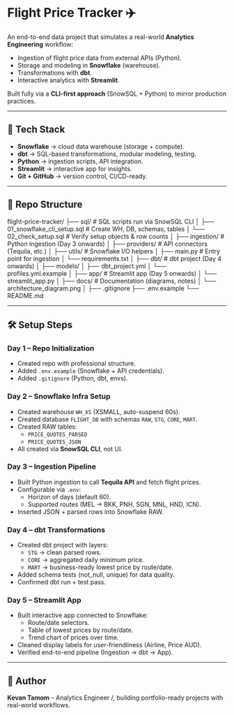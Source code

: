 # Flight Price Tracker ✈️

An end-to-end data project that simulates a real-world **Analytics Engineering** workflow:
- Ingestion of flight price data from external APIs (Python).
- Storage and modeling in **Snowflake** (warehouse).
- Transformations with **dbt**.
- Interactive analytics with **Streamlit**.

Built fully via a **CLI-first approach** (SnowSQL + Python) to mirror production practices.

---

## 🚀 Tech Stack
- **Snowflake** → cloud data warehouse (storage + compute).
- **dbt** → SQL-based transformations, modular modeling, testing.
- **Python** → ingestion scripts, API integration.
- **Streamlit** → interactive app for insights.
- **Git + GitHub** → version control, CI/CD-ready.

---

## 📂 Repo Structure

flight-price-tracker/
├── sql/                          # SQL scripts run via SnowSQL CLI
│   ├── 01_snowflake_cli_setup.sql   # Create WH, DB, schemas, tables
│   └── 02_check_setup.sql           # Verify setup objects & row counts
│
├── ingestion/                    # Python ingestion (Day 3 onwards)
│   ├── providers/                 # API connectors (Tequila, etc.)
│   ├── utils/                     # Snowflake I/O helpers
│   ├── main.py                    # Entry point for ingestion
│   └── requirements.txt
│
├── dbt/                          # dbt project (Day 4 onwards)
│   ├── models/
│   ├── dbt_project.yml
│   └── profiles.yml.example
│
├── app/                          # Streamlit app (Day 5 onwards)
│   └── streamlit_app.py
│
├── docs/                         # Documentation (diagrams, notes)
│   └── architecture_diagram.png
│
├── .gitignore
├── .env.example
└── README.md

---

## 🛠️ Setup Steps

### Day 1 – Repo Initialization
- Created repo with professional structure.
- Added `.env.example` (Snowflake + API credentials).
- Added `.gitignore` (Python, dbt, envs).

### Day 2 – Snowflake Infra Setup
- Created warehouse `WH_XS` (XSMALL, auto-suspend 60s).
- Created database `FLIGHT_DB` with schemas `RAW`, `STG`, `CORE`, `MART`.
- Created RAW tables:
  - `PRICE_QUOTES_PARSED`
  - `PRICE_QUOTES_JSON`
- All created via **SnowSQL CLI**, not UI.

### Day 3 – Ingestion Pipeline
- Built Python ingestion to call **Tequila API** and fetch flight prices.
- Configurable via `.env`:
  - Horizon of days (default 60).
  - Supported routes (MEL → BKK, PNH, SGN, MNL, HND, ICN).
- Inserted JSON + parsed rows into Snowflake RAW.

### Day 4 – dbt Transformations
- Created dbt project with layers:
  - `STG` → clean parsed rows.
  - `CORE` → aggregated daily minimum price.
  - `MART` → business-ready lowest price by route/date.
- Added schema tests (not_null, unique) for data quality.
- Confirmed dbt run + test pass.

### Day 5 – Streamlit App
- Built interactive app connected to Snowflake:
  - Route/date selectors.
  - Table of lowest prices by route/date.
  - Trend chart of prices over time.
- Cleaned display labels for user-friendliness (Airline, Price AUD).
- Verified end-to-end pipeline (Ingestion → dbt → App).

---

## 👤 Author

**Kevan Tamom** – Analytics Engineer /, building portfolio-ready projects with real-world workflows.  